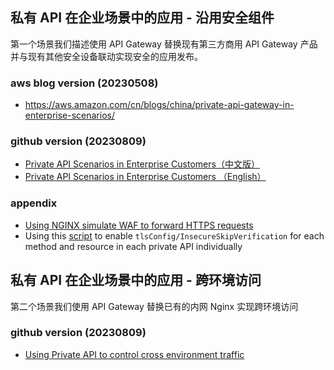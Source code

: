
## 私有 API 在企业场景中的应用 - 沿用安全组件

第一个场景我们描述使用 API Gateway 替换现有第三方商用 API Gateway 产品并与现有其他安全设备联动实现安全的应用发布。

### aws blog version (20230508)
- https://aws.amazon.com/cn/blogs/china/private-api-gateway-in-enterprise-scenarios/

### github version (20230809)
- [Private API Scenarios in Enterprise Customers（中文版）](TC-private-apigw-dataflow.md)
- [Private API Scenarios in Enterprise Customers （English）](TC-private-apigw-dataflow-en.md)

### appendix
- [Using NGINX simulate WAF to forward HTTPS requests](fake-waf-on-ec2-forwarding-https.md)
- Using this [script](enable-tls-insecure-skip-verification-api-resource-method.md) to enable `tlsConfig/InsecureSkipVerification` for each method and resource in each private API individually


## 私有 API 在企业场景中的应用 - 跨环境访问

第二个场景我们使用 API Gateway 替换已有的内网 Nginx 实现跨环境访问

### github version (20230809)
- [Using Private API to control cross environment traffic ](TC-private-api-cross-environment-traffic.md)


